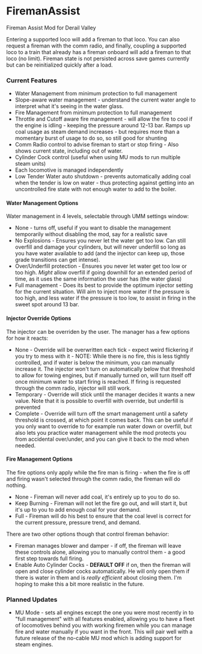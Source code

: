 # FiremanAssist
Fireman Assist Mod for Derail Valley

Entering a supported loco will add a fireman to that loco.  You can also request a fireman with the comm radio, and finally, coupling a supported loco to a train that already has a fireman onboard will add a fireman to that loco (no limit).  Fireman state is not persisted across save games currently but can be reinitialized quickly after a load.

### Current Features
* Water Management from minimum protection to full management
* Slope-aware water management - understand the current water angle to interpret what it's seeing in the water glass.
* Fire Management from minimum protection to full management
* Throttle and Cutoff aware fire management - will allow the fire to cool if the engine is idling - keeping the pressure around 12-13 bar.  Ramps up coal usage as steam demand increases - but requires more than a momentary burst of usage to do so, so still good for shunting
* Comm Radio control to advise fireman to start or stop firing - Also shows current state, including out of water.
* Cylinder Cock control (useful when using MU mods to run multiple steam units)
* Each locomotive is managed independently
* Low Tender Water auto shutdown - prevents automatically adding coal when the tender is low on water - thus protecting against getting into an uncontrolled fire state with not enough water to add to the boiler.

#### Water Management Options
Water management in 4 levels, selectable through UMM settings window:
* None - turns off, useful if you want to disable the management temporarily without disabling the mod, say for a realistic save
* No Explosions - Ensures you never let the water get too low.  Can still overfill and damage your cylinders, but will never underfill so long as you have water available to add (and the injector can keep up, those grade transitions can get intense).
* Over/Underfill protection - Ensures you never let water get too low or too high.  _Might_ allow overfill if going downhill for an extended period of time, as it uses the same information the user has (the water glass)
* Full management - Does its best to provide the optimum injector setting for the current situation.  Will aim to inject more water if the pressure is too high, and less water if the pressure is too low, to assist in firing in the sweet spot around 13 bar.

#### Injector Override Options
The injector can be overriden by the user.  The manager has a few options for how it reacts:
* None - Override will be overwritten each tick - expect weird flickering if you try to mess with it - NOTE: While there is no fire, this is less tightly controlled, and if water is below the minimum, you can manually increase it.  The injector won't turn on automatically below that threshold to allow for towing engines, but if manually turned on, will turn itself off once minimum water to start firing is reached.  If firing is requested through the comm radio, injector will still work.
* Temporary - Override will stick until the manager decides it wants a new value.  Note that it is possible to overfill with override, but underfill is prevented
* Complete - Override will turn off the smart management until a safety threshold is crossed, at which point it comes back.  This can be useful if you only want to override to for example run water down or overfill, but also lets you practice water management while the mod protects you from accidental over/under, and you can give it back to the mod when needed.

#### Fire Management Options
The fire options only apply while the fire man is firing - when the fire is off and firing wasn't selected through the comm radio, the fireman will do nothing.
* None - Fireman will never add coal, it's entirely up to you to do so.
* Keep Burning - Fireman will not let the fire go out, and will start it, but it's up to you to add enough coal for your demand.
* Full - Fireman will do his best to ensure that the coal level is correct for the current pressure, pressure trend, and demand.

There are two other options though that control fireman behavior:
* Fireman manages blower and damper - if off, the fireman will leave these controls alone, allowing you to manually control them - a good first step towards full firing.
* Enable Auto Cylinder Cocks - **DEFAULT OFF** if on, then the fireman will open and close cylinder cocks automatically.  He will only open them if there is water in them and is _really efficient_ about closing them.  I'm hoping to make this a bit more realistic in the future.

### Planned Updates
* MU Mode - sets all engines except the one you were most recently in to "full management" with all features enabled, allowing you to have a fleet of locomotives behind you with working firemen while you can manage fire and water manually if you want in the front.  This will pair well with a future release of the no-cable MU mod which is adding support for steam engines.
